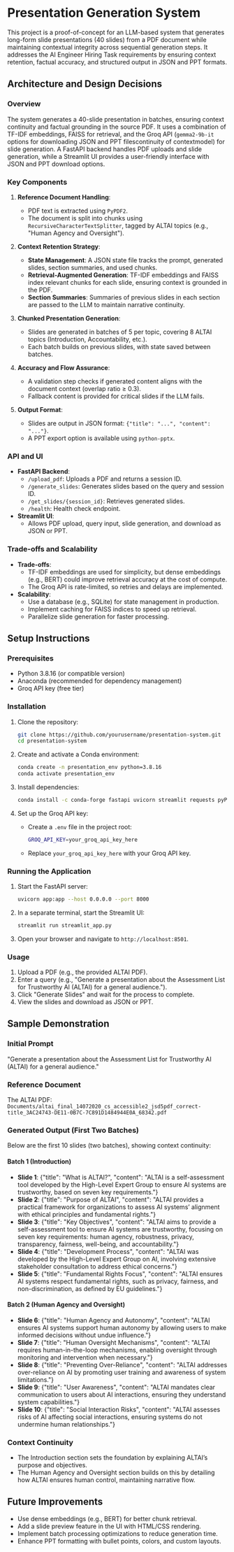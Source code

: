# Presentation Generation System

This project is a proof-of-concept for an LLM-based system that generates long-form slide presentations (40 slides) from a PDF document while maintaining contextual integrity across sequential generation steps. It addresses the AI Engineer Hiring Task requirements by ensuring context retention, factual accuracy, and structured output in JSON and PPT formats.

## Architecture and Design Decisions

### Overview

The system generates a 40-slide presentation in batches, ensuring context continuity and factual grounding in the source PDF. It uses a combination of TF-IDF embeddings, FAISS for retrieval, and the Groq API (`gemma2-9b-it` options for downloading JSON and PPT filescontinuity of contextmodel) for slide generation. A FastAPI backend handles PDF uploads and slide generation, while a Streamlit UI provides a user-friendly interface with JSON and PPT download options.

### Key Components

1. **Reference Document Handling**:

   - PDF text is extracted using `PyPDF2`.
   - The document is split into chunks using `RecursiveCharacterTextSplitter`, tagged by ALTAI topics (e.g., "Human Agency and Oversight").

2. **Context Retention Strategy**:

   - **State Management**: A JSON state file tracks the prompt, generated slides, section summaries, and used chunks.
   - **Retrieval-Augmented Generation**: TF-IDF embeddings and FAISS index relevant chunks for each slide, ensuring context is grounded in the PDF.
   - **Section Summaries**: Summaries of previous slides in each section are passed to the LLM to maintain narrative continuity.

3. **Chunked Presentation Generation**:

   - Slides are generated in batches of 5 per topic, covering 8 ALTAI topics (Introduction, Accountability, etc.).
   - Each batch builds on previous slides, with state saved between batches.

4. **Accuracy and Flow Assurance**:

   - A validation step checks if generated content aligns with the document context (overlap ratio ≥ 0.3).
   - Fallback content is provided for critical slides if the LLM fails.

5. **Output Format**:

   - Slides are output in JSON format: `{"title": "...", "content": "..."}`.
   - A PPT export option is available using `python-pptx`.

### API and UI

- **FastAPI Backend**:
  - `/upload_pdf`: Uploads a PDF and returns a session ID.
  - `/generate_slides`: Generates slides based on the query and session ID.
  - `/get_slides/{session_id}`: Retrieves generated slides.
  - `/health`: Health check endpoint.
- **Streamlit UI**:
  - Allows PDF upload, query input, slide generation, and download as JSON or PPT.

### Trade-offs and Scalability

- **Trade-offs**:
  - TF-IDF embeddings are used for simplicity, but dense embeddings (e.g., BERT) could improve retrieval accuracy at the cost of compute.
  - The Groq API is rate-limited, so retries and delays are implemented.
- **Scalability**:
  - Use a database (e.g., SQLite) for state management in production.
  - Implement caching for FAISS indices to speed up retrieval.
  - Parallelize slide generation for faster processing.

## Setup Instructions

### Prerequisites

- Python 3.8.16 (or compatible version)
- Anaconda (recommended for dependency management)
- Groq API key (free tier)

### Installation

1. Clone the repository:

   ```bash
   git clone https://github.com/yourusername/presentation-system.git
   cd presentation-system
   ```

2. Create and activate a Conda environment:

   ```bash
   conda create -n presentation_env python=3.8.16
   conda activate presentation_env
   ```

3. Install dependencies:

   ```bash
   conda install -c conda-forge fastapi uvicorn streamlit requests pyPDF2 langchain faiss-cpu scikit-learn numpy groq python-dotenv python-pptx
   ```

4. Set up the Groq API key:

   - Create a `.env` file in the project root:

     ```bash
     GROQ_API_KEY=your_groq_api_key_here
     ```

   - Replace `your_groq_api_key_here` with your Groq API key.

### Running the Application

1. Start the FastAPI server:

   ```bash
   uvicorn app:app --host 0.0.0.0 --port 8000
   ```

2. In a separate terminal, start the Streamlit UI:

   ```bash
   streamlit run streamlit_app.py
   ```

3. Open your browser and navigate to `http://localhost:8501`.

### Usage

1. Upload a PDF (e.g., the provided ALTAI PDF).
2. Enter a query (e.g., "Generate a presentation about the Assessment List for Trustworthy AI (ALTAI) for a general audience.").
3. Click "Generate Slides" and wait for the process to complete.
4. View the slides and download as JSON or PPT.

## Sample Demonstration

### Initial Prompt

"Generate a presentation about the Assessment List for Trustworthy AI (ALTAI) for a general audience."

### Reference Document

The ALTAI PDF: `Documents/altai_final_14072020_cs_accessible2_jsd5pdf_correct-title_3AC24743-DE11-0B7C-7C891D1484944E0A_68342.pdf`

### Generated Output (First Two Batches)

Below are the first 10 slides (two batches), showing context continuity:

#### Batch 1 (Introduction)

- **Slide 1**: {"title": "What is ALTAI?", "content": "ALTAI is a self-assessment tool developed by the High-Level Expert Group to ensure AI systems are trustworthy, based on seven key requirements."}
- **Slide 2**: {"title": "Purpose of ALTAI", "content": "ALTAI provides a practical framework for organizations to assess AI systems’ alignment with ethical principles and fundamental rights."}
- **Slide 3**: {"title": "Key Objectives", "content": "ALTAI aims to provide a self-assessment tool to ensure AI systems are trustworthy, focusing on seven key requirements: human agency, robustness, privacy, transparency, fairness, well-being, and accountability."}
- **Slide 4**: {"title": "Development Process", "content": "ALTAI was developed by the High-Level Expert Group on AI, involving extensive stakeholder consultation to address ethical concerns."}
- **Slide 5**: {"title": "Fundamental Rights Focus", "content": "ALTAI ensures AI systems respect fundamental rights, such as privacy, fairness, and non-discrimination, as defined by EU guidelines."}

#### Batch 2 (Human Agency and Oversight)

- **Slide 6**: {"title": "Human Agency and Autonomy", "content": "ALTAI ensures AI systems support human autonomy by allowing users to make informed decisions without undue influence."}
- **Slide 7**: {"title": "Human Oversight Mechanisms", "content": "ALTAI requires human-in-the-loop mechanisms, enabling oversight through monitoring and intervention when necessary."}
- **Slide 8**: {"title": "Preventing Over-Reliance", "content": "ALTAI addresses over-reliance on AI by promoting user training and awareness of system limitations."}
- **Slide 9**: {"title": "User Awareness", "content": "ALTAI mandates clear communication to users about AI interactions, ensuring they understand system capabilities."}
- **Slide 10**: {"title": "Social Interaction Risks", "content": "ALTAI assesses risks of AI affecting social interactions, ensuring systems do not undermine human relationships."}

### Context Continuity

- The Introduction section sets the foundation by explaining ALTAI’s purpose and objectives.
- The Human Agency and Oversight section builds on this by detailing how ALTAI ensures human control, maintaining narrative flow.

## Future Improvements

- Use dense embeddings (e.g., BERT) for better chunk retrieval.
- Add a slide preview feature in the UI with HTML/CSS rendering.
- Implement batch processing optimizations to reduce generation time.
- Enhance PPT formatting with bullet points, colors, and custom layouts.